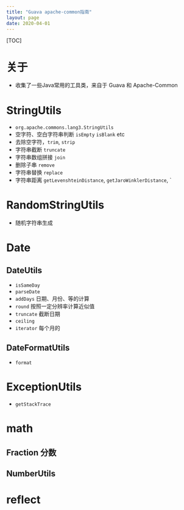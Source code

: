 ```yaml
---
title: "Guava apache-common指南"
layout: page
date: 2020-04-01
---
```


[TOC]


# 关于
- 收集了一些Java常用的工具类，来自于 Guava  和 Apache-Common


# StringUtils
- `org.apache.commons.lang3.StringUtils`
- 空字符、空白字符串判断 `isEmpty` `isBlank` etc
- 去除空字符，`trim`, `strip`
- 字符串截断 `truncate`
- 字符串数组拼接 `join`
- 删除子串 `remove`
- 字符串替换 `replace`
- 字符串距离 `getLevenshteinDistance`, `getJaroWinklerDistance`, `


# RandomStringUtils
- 随机字符串生成

# Date
## DateUtils
- `isSameDay`
- `parseDate`
- `addDays` 日期、月份、等的计算
- `round` 按照一定分辨率计算近似值
- `truncate` 截断日期
- `ceiling`
- `iterator` 每个月的

## DateFormatUtils
- `format`


# ExceptionUtils
- `getStackTrace`

# math
## Fraction 分数

## NumberUtils


# reflect


